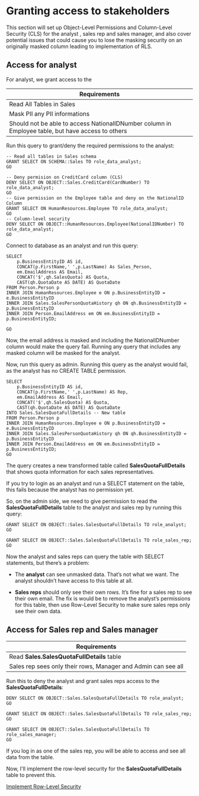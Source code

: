 # Granting access to stakeholders

This section will set up Object-Level Permissions and Column-Level Security (CLS) for the analyst , sales rep and sales manager, and also cover potential issues that could cause you to lose the masking security on an originally masked column leading to implementation of RLS.

## Access for analyst

For analyst, we grant access to the 

| Requirements |
| ------------- |
| Read All Tables in Sales|
| Mask PII any PII informations|
| Should not be able to access NationalIDNumber column in Employee table, but have access to others|


Run this query to grant/deny the required permissions to the analyst:
```
-- Read all tables in Sales schema
GRANT SELECT ON SCHEMA::Sales TO role_data_analyst;
GO

-- Deny permision on CreditCard column (CLS)
DENY SELECT ON OBJECT::Sales.CreditCard(CardNumber) TO role_data_analyst;
GO
-- Give permission on the Employee table and deny on the NationalID Column
GRANT SELECT ON HumanResources.Employee TO role_data_analyst;
GO
-- Column-level security
DENY SELECT ON OBJECT::HumanResources.Employee(NationalIDNumber) TO role_data_analyst;
GO

```

Connect to database as an analyst and run this query:

```
SELECT
    p.BusinessEntityID AS id,
    CONCAT(p.FirstName,' ',p.LastName) As Sales_Person,
    em.EmailAddress AS Email,
    CONCAT('$',qh.SalesQuota) AS Quota,
    CAST(qh.QuotaDate AS DATE) AS QuotaDate
FROM Person.Person p
INNER JOIN HumanResources.Employee e ON p.BusinessEntityID = e.BusinessEntityID
INNER JOIN Sales.SalesPersonQuotaHistory qh ON qh.BusinessEntityID = p.BusinessEntityID
INNER JOIN Person.EmailAddress em ON em.BusinessEntityID = p.BusinessEntityID;

GO
```
Now, the email address is masked and including the NationalIDNumber column would make the query fail. Running any query that includes any masked column will be masked for the analyst.

Now, run this query as admin. Running this query as the analyst would fail, as the analyst has no CREATE TABLE permission.

```
SELECT
    p.BusinessEntityID AS id,
    CONCAT(p.FirstName,' ',p.LastName) AS Rep,
    em.EmailAddress AS Email,
    CONCAT('$',qh.SalesQuota) AS Quota,
    CAST(qh.QuotaDate AS DATE) AS QuotaDate
INTO Sales.SalesQuotaFullDetails -- New table
FROM Person.Person p
INNER JOIN HumanResources.Employee e ON p.BusinessEntityID = e.BusinessEntityID
INNER JOIN Sales.SalesPersonQuotaHistory qh ON qh.BusinessEntityID = p.BusinessEntityID
INNER JOIN Person.EmailAddress em ON em.BusinessEntityID = p.BusinessEntityID;
GO
```

The query creates a new transformed table called **SalesQuotaFullDetails** that shows quota information for each sales representatives.

If you try to login as an analyst and run a SELECT statement on the table, this fails because the analyst has no permission yet.

So, on the admin side, we need to give permission to read the **SalesQuotaFullDetails** table to the analyst and sales rep by running this query:

```
GRANT SELECT ON OBJECT::Sales.SalesQuotaFullDetails TO role_analyst;
GO

GRANT SELECT ON OBJECT::Sales.SalesQuotaFullDetails TO role_sales_rep;
GO
```

Now the analyst and sales reps can query the table with SELECT statements, but there’s a problem:

- The **analyst** can see unmasked data. That’s not what we want. The analyst shouldn’t have access to this table at all.
  
- **Sales reps** should only see their own rows. It’s fine for a sales rep to see their own email. The fix is would be to remove the analyst’s permissions for this table, then use Row-Level Security  to make sure sales reps only see their own data.


## Access for Sales rep and Sales manager
| Requirements |
| ------------- |
| Read **Sales.SalesQuotaFullDetails** table||
| Sales rep sees only their rows, Manager and Admin can see all|


Run this to deny the analyst and grant sales reps access to the **SalesQuotaFullDetails**:
```
DENY SELECT ON OBJECT::Sales.SalesQuotaFullDetails TO role_analyst;
GO

GRANT SELECT ON OBJECT::Sales.SalesQuotaFullDetails TO role_sales_rep;
GO

GRANT SELECT ON OBJECT::Sales.SalesQuotaFullDetails TO role_sales_manager;
GO
```

If you log in as one of the sales rep, you will be able to access and see all data from the table.

Now, I'll implement the row-level security for the **SalesQuotaFullDetails** table to prevent this.

[Implement Row-Level Security]()


